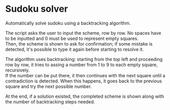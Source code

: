 # Sudoku solver
Automatically solve sudoku using a backtracking algorithm.

The script asks the user to input the scheme, row by row. No spaces have to be inputted and 0 must be used to represent empty squares.<br>
Then, the scheme is shown to ask for confirmation; if some mistake is detected, it's possible to type it again before starting to resolve it.

The algorithm uses backtracking: starting from the top left and proceeding row by row, it tries to assing a number from 1 to 9 to each empty square, recursively.<br>
If the number can be put there, it then continues with the next square until a contradiction is detected.
When this happens, it goes back to the previous square and try the next possible number.

At the end, if a solution existed, the completed scheme is shown along with the number of backtracking steps needed.
